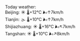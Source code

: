 Today weather:  
Beijing: ☀️   🌡️+12°C 🌬️↑7km/h  
Tianjin: 🌫  🌡️+10°C 🌬️↑7km/h  
Shijiazhuang: ☀️   🌡️+16°C 🌬️↖7km/h  
Tangshan: ☀️   🌡️+10°C 🌬️↗8km/h  
